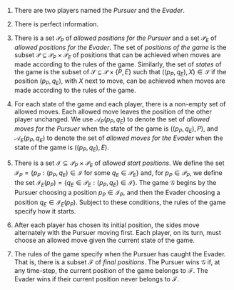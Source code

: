 1. There are two players named the _Pursuer_ and the _Evader_.

2. There is perfect information.

3. There is a set $\mathcal{P}_P$  of _allowed positions for the Pursuer_ and a set $\mathcal{P}_E$ of _allowed positions for the Evader_. The set of _positions of the game_ is the subset $\mathcal{P} \subseteq \mathcal{P}_P \times \mathcal{P}_E$ of positions that can be achieved when moves are made according to the rules of the game.  Similarly, the set  of _states_ of the game is the subset of $\mathcal{S} \subseteq \mathcal{P} \times \{P, E\}$ such that $((p_P, q_E), X) \in \mathcal{S}$ if the position $(p_P, q_E)$, with $X$ next to move, can be achieved when moves are made according to the rules of the game.

4. For each state of the game and each player, there is a non-empty set of allowed moves. Each allowed move leaves the position of the other player unchanged.  We use $\mathcal{A}_P(p_P, q_E)$ to denote the set of _allowed moves for the Pursuer_ when the state of the game is  $((p_P, q_E), P)$, and $\mathcal{A}_E(p_P, q_E)$ to denote the set of _allowed moves for the Evader_ when the state of the game is  $((p_P, q_E), E)$.

5. There is a set $\mathcal{I} \subseteq \mathcal{P}_P \times \mathcal{P}_E$ of _allowed start positions_.  We define the set $\mathcal{I}_P = \{ p_P: (p_P, q_E) \in \mathcal{I}\ \mathrm{for\ some}\ q_E \in \mathcal{P}_E\}$ and, for $p_P \in \mathcal{P}_P$, we define the set $\mathcal{I}_E(p_P) = \{q_E \in \mathcal{P}_E: (p_P, q_E) \in \mathcal{I}\}.$ The game $\mathcal{G}$ begins by the Pursuer choosing a position $p_P \in \mathcal{I}_P$, and then the Evader choosing a position $q_E \in \mathcal{I}_E(p_P)$. Subject to these conditions, the rules of the game specify how it starts.

6. After each player has chosen its initial position, the sides move alternately with the Pursuer moving first.  Each player, on its turn, must choose an allowed move given the current state of the game.

7. The rules of the game specify when the Pursuer has caught the Evader. That is, there is a subset $\mathcal{F}$ of _final positions_. The Pursuer wins $\mathcal{G}$ if, at any time-step, the current position of the game belongs to $\mathcal{F}$. The Evader wins if their current position never belongs to $\mathcal{F}$.
